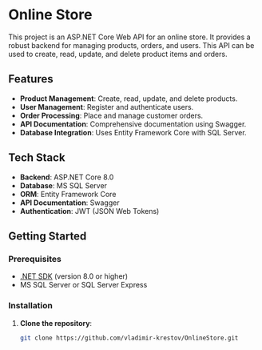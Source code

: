 # Online Store

This project is an ASP.NET Core Web API for an online store. It provides a robust backend for managing products, orders, and users. This API can be used to create, read, update, and delete product items and orders.

## Features

- **Product Management**: Create, read, update, and delete products.
- **User Management**: Register and authenticate users.
- **Order Processing**: Place and manage customer orders.
- **API Documentation**: Comprehensive documentation using Swagger.
- **Database Integration**: Uses Entity Framework Core with SQL Server.

## Tech Stack

- **Backend**: ASP.NET Core 8.0
- **Database**: MS SQL Server
- **ORM**: Entity Framework Core
- **API Documentation**: Swagger
- **Authentication**: JWT (JSON Web Tokens)

## Getting Started

### Prerequisites

- [.NET SDK](https://dotnet.microsoft.com/download) (version 8.0 or higher)
- MS SQL Server or SQL Server Express

### Installation

1. **Clone the repository**:
   ```bash
   git clone https://github.com/vladimir-krestov/OnlineStore.git
